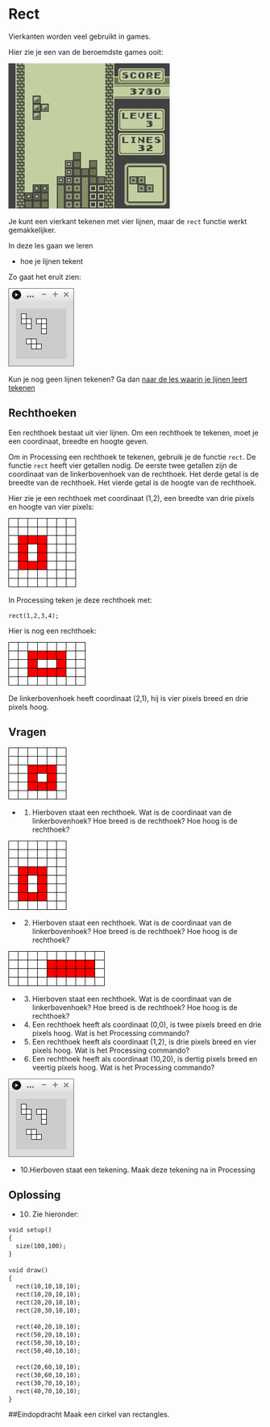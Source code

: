 # Rect

Vierkanten worden veel gebruikt in games.

Hier zie je een van de beroemdste games ooit:

![Tetris](Tetris.png)

Je kunt een vierkant tekenen met vier lijnen,
maar de `rect` functie werkt gemakkelijker.

In deze les gaan we leren 

 * hoe je lijnen tekent

Zo gaat het eruit zien:

![Rect](Rect.png)

Kun je nog geen lijnen tekenen? Ga dan 
[naar de les waarin je lijnen leert tekenen](../Line/README.md)

## Rechthoeken

Een rechthoek bestaat uit vier lijnen.
Om een rechthoek te tekenen, 
moet je een coordinaat, breedte en hoogte geven.

Om in Processing een rechthoek te tekenen, gebruik je de functie `rect`.
De functie `rect` heeft vier getallen nodig.
De eerste twee getallen zijn de coordinaat van de linkerbovenhoek van de rechthoek.
Het derde getal is de breedte van de rechthoek.
Het vierde getal is de hoogte van de rechthoek.

Hier zie je een rechthoek met coordinaat (1,2), een breedte van drie pixels en hoogte van vier pixels:

![Rechthoek 1](Rechthoek1.png)

In Processing teken je deze rechthoek met:

```
rect(1,2,3,4);
```

Hier is nog een rechthoek:

![Rechthoek 2](Rechthoek2.png)

De linkerbovenhoek heeft coordinaat (2,1), hij is vier pixels breed en drie pixels hoog.

## Vragen

![Rechthoek 3](Rechthoek3.png)

 * 1. Hierboven staat een rechthoek. Wat is de coordinaat van de linkerbovenhoek? Hoe breed is de rechthoek? Hoe hoog is de rechthoek?

![Rechthoek 4](Rechthoek4.png)

 * 2. Hierboven staat een rechthoek. Wat is de coordinaat van de linkerbovenhoek? Hoe breed is de rechthoek? Hoe hoog is de rechthoek?

![Rechthoek 5](Rechthoek5.png)

 * 3. Hierboven staat een rechthoek. Wat is de coordinaat van de linkerbovenhoek? Hoe breed is de rechthoek? Hoe hoog is de rechthoek?
 * 4. Een rechthoek heeft als coordinaat (0,0), is twee pixels breed en drie pixels hoog. Wat is het Processing commando?
 * 5. Een rechthoek heeft als coordinaat (1,2), is drie pixels breed en vier pixels hoog. Wat is het Processing commando?
 * 6. Een rechthoek heeft als coordinaat (10,20), is dertig pixels breed en veertig pixels hoog. Wat is het Processing commando?
 
![Rect](Rect.png)

 * 10.Hierboven staat een tekening. Maak deze tekening na in Processing

## Oplossing

 * 10. Zie hieronder:

```
void setup()
{
  size(100,100);
}

void draw()
{
  rect(10,10,10,10);
  rect(10,20,10,10);
  rect(20,20,10,10);
  rect(20,30,10,10);

  rect(40,20,10,10);
  rect(50,20,10,10);
  rect(50,30,10,10);
  rect(50,40,10,10);

  rect(20,60,10,10);
  rect(30,60,10,10);
  rect(30,70,10,10);
  rect(40,70,10,10);
}
```
##Eindopdracht
Maak een cirkel van rectangles. 
